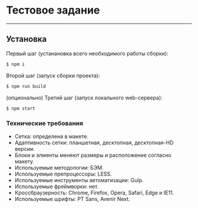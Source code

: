 # Тестовое задание
---
## Установка

Первый шаг (устанановка всего необходимого работы сборки): 

```sh
$ npm i
```

Второй шаг (запуск сборки проекта):
```sh
$ npm run build
```

(опционально) Третий шаг (запуск локального web-сервера):
```sh
$ npm start
```
### Технические требования

- Сетка: определена в макете.
- Адаптивность сетки: планшетная, десктопная, десктопная-HD версии.
- Блоки и элменты меняют размеры и расположение согласно макету.
- Используемые методологии: БЭМ.
- Используемые препроцессоры: LESS.
- Используемые инструменты автоматизации:  Gulp.
- Используемые фреймворки: нет.
- Кроссбраузерность: Chrome, Firefox, Opera, Safari, Edge и IE11.
- Используемые шрифты: PT Sans, Avenir Next.
